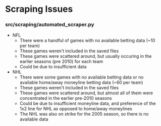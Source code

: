 # Scraping Issues

### src/scraping/automated_scraper.py
- NFL
    - There were a handful of games with no available betting data (~10 per team)
    - These games weren't included in the saved files
    - These games were scattered around, but usually occuring in the earlier seasons (pre 2010) for each team
    - Could be due to insufficient data
- NHL
    - There were some games with no available betting data or no available home/away moneyline betting data (~60 per team)
    - These games weren't included in the saved files
    - These games were scattered around, but almost all of them were concentrated in the earlier pre-2010 seasons
    - Could be due to insufficient moneyline data, and preference of the 1x2 line for NHL as opposed to home/away moneylines
    - The NHL was also on strike for the 2005 season, so there is no available data
